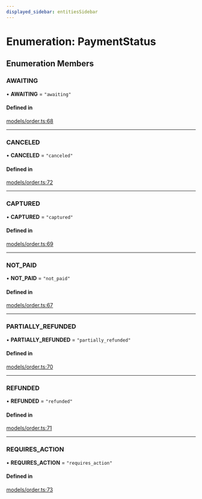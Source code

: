 ```yaml
---
displayed_sidebar: entitiesSidebar
---
```


# Enumeration: PaymentStatus

## Enumeration Members

### AWAITING

• **AWAITING** = ``"awaiting"``

#### Defined in

[models/order.ts:68](https://github.com/srindom/medusa/blob/c66e9080/packages/medusa/src/models/order.ts#L68)

___

### CANCELED

• **CANCELED** = ``"canceled"``

#### Defined in

[models/order.ts:72](https://github.com/srindom/medusa/blob/c66e9080/packages/medusa/src/models/order.ts#L72)

___

### CAPTURED

• **CAPTURED** = ``"captured"``

#### Defined in

[models/order.ts:69](https://github.com/srindom/medusa/blob/c66e9080/packages/medusa/src/models/order.ts#L69)

___

### NOT\_PAID

• **NOT\_PAID** = ``"not_paid"``

#### Defined in

[models/order.ts:67](https://github.com/srindom/medusa/blob/c66e9080/packages/medusa/src/models/order.ts#L67)

___

### PARTIALLY\_REFUNDED

• **PARTIALLY\_REFUNDED** = ``"partially_refunded"``

#### Defined in

[models/order.ts:70](https://github.com/srindom/medusa/blob/c66e9080/packages/medusa/src/models/order.ts#L70)

___

### REFUNDED

• **REFUNDED** = ``"refunded"``

#### Defined in

[models/order.ts:71](https://github.com/srindom/medusa/blob/c66e9080/packages/medusa/src/models/order.ts#L71)

___

### REQUIRES\_ACTION

• **REQUIRES\_ACTION** = ``"requires_action"``

#### Defined in

[models/order.ts:73](https://github.com/srindom/medusa/blob/c66e9080/packages/medusa/src/models/order.ts#L73)
